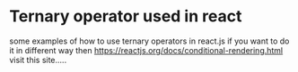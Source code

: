 # Ternary operator used in react
  some examples of how to use ternary operators in react.js if you want to do it in different way then https://reactjs.org/docs/conditional-rendering.html visit this site.....
